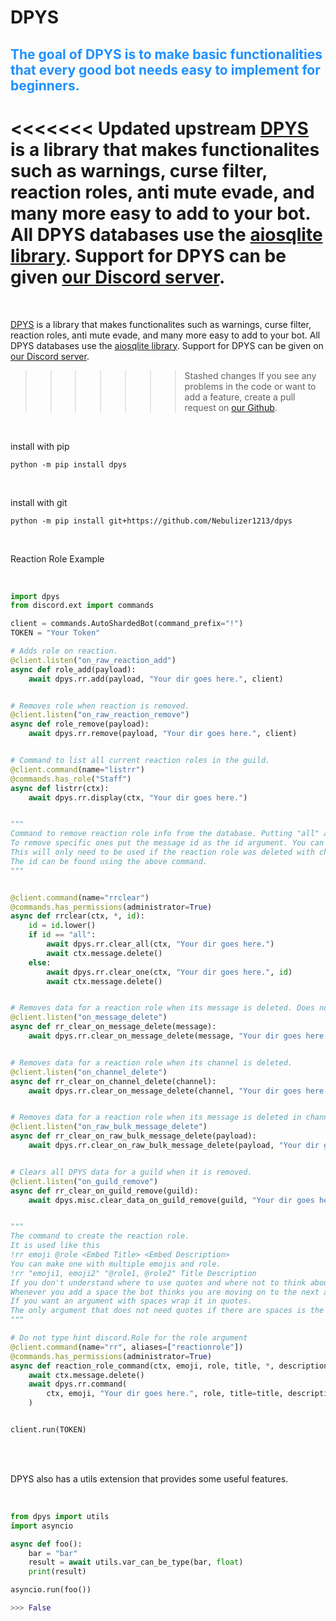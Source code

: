 # DPYS

## <span style="color:dodgerblue;">The goal of DPYS is to make basic functionalities that every good bot needs easy to implement for beginners.</span>

<<<<<<< Updated upstream
[DPYS](https://jgltechnologies.com/dpys) is a library that makes functionalites such as warnings, curse filter, reaction roles, anti mute evade, and many more easy to add to your bot.
All DPYS databases use the [aiosqlite library](https://aiosqlite.omnilib.dev/en/latest/).
Support for DPYS can be given [our Discord server](https://jgltechnologies.com/discord).
=======
<br>

[DPYS](https://jgltechnologies.com/dpys) is a library that makes functionalites such as warnings, curse filter, reaction roles, anti mute evade, and many more easy to add to your bot.
All DPYS databases use the [aiosqlite library](https://aiosqlite.omnilib.dev/en/latest/).
Support for DPYS can be given on [our Discord server](https://jgltechnologies.com/discord).
>>>>>>> Stashed changes
If you see any problems in the code or want to add a feature, create a pull request on [our Github](https://jgltechnologies.com/dpys/src).

<br>

install with pip
```
python -m pip install dpys
```

<br>

install with git
```
python -m pip install git+https://github.com/Nebulizer1213/dpys
```

<br>

Reaction Role Example

<br>

```python
import dpys
from discord.ext import commands

client = commands.AutoShardedBot(command_prefix="!")
TOKEN = "Your Token"

# Adds role on reaction.
@client.listen("on_raw_reaction_add")
async def role_add(payload):
    await dpys.rr.add(payload, "Your dir goes here.", client)


# Removes role when reaction is removed.
@client.listen("on_raw_reaction_remove")
async def role_remove(payload):
    await dpys.rr.remove(payload, "Your dir goes here.", client)


# Command to list all current reaction roles in the guild.
@client.command(name="listrr")
@commands.has_role("Staff")
async def listrr(ctx):
    await dpys.rr.display(ctx, "Your dir goes here.")


"""
Command to remove reaction role info from the database. Putting "all" as the id argument will wipe all reaction role data for the guild.
To remove specific ones put the message id as the id argument. You can put multiple just seperate by commas. Data is automatically wiped when the reaction role is deleted.
This will only need to be used if the reaction role was deleted with channel.purge.
The id can be found using the above command.
"""


@client.command(name="rrclear")
@commands.has_permissions(administrator=True)
async def rrclear(ctx, *, id):
    id = id.lower()
    if id == "all":
        await dpys.rr.clear_all(ctx, "Your dir goes here.")
        await ctx.message.delete()
    else:
        await dpys.rr.clear_one(ctx, "Your dir goes here.", id)
        await ctx.message.delete()


# Removes data for a reaction role when its message is deleted. Does not work with cahnnel.purge(). For that you need dpys.rr.clear_on_raw_bulk_message_delete().
@client.listen("on_message_delete")
async def rr_clear_on_message_delete(message):
    await dpys.rr.clear_on_message_delete(message, "Your dir goes here.")


# Removes data for a reaction role when its channel is deleted.
@client.listen("on_channel_delete")
async def rr_clear_on_channel_delete(channel):
    await dpys.rr.clear_on_message_delete(channel, "Your dir goes here.")


# Removes data for a reaction role when its message is deleted in channel.purge().
@client.listen("on_raw_bulk_message_delete")
async def rr_clear_on_raw_bulk_message_delete(payload):
    await dpys.rr.clear_on_raw_bulk_message_delete(payload, "Your dir goes here.")


# Clears all DPYS data for a guild when it is removed.
@client.listen("on_guild_remove")
async def rr_clear_on_guild_remove(guild):
    await dpys.misc.clear_data_on_guild_remove(guild, "Your dir goes here.")


"""
The command to create the reaction role.
It is used like this
!rr emoji @role <Embed Title> <Embed Description>
You can make one with multiple emojis and role.
!rr "emoji1, emoji2" "@role1, @role2" Title Description
If you don't understand where to use quotes and where not to think about it like this.
Whenever you add a space the bot thinks you are moving on to the next argument.
If you want an argument with spaces wrap it in quotes.
The only argument that does not need quotes if there are spaces is the description bescause it is the last argument.
"""

# Do not type hint discord.Role for the role argument
@client.command(name="rr", aliases=["reactionrole"])
@commands.has_permissions(administrator=True)
async def reaction_role_command(ctx, emoji, role, title, *, description):
    await ctx.message.delete()
    await dpys.rr.command(
        ctx, emoji, "Your dir goes here.", role, title=title, description=description
    )


client.run(TOKEN)
```

<br>
<br>

DPYS also has a utils extension that provides some useful features.

<br>

```python
from dpys import utils
import asyncio

async def foo():
    bar = "bar"
    result = await utils.var_can_be_type(bar, float)
    print(result)

asyncio.run(foo())

>>> False
```


